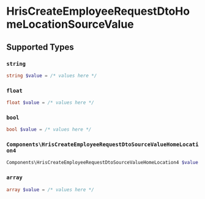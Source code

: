 # HrisCreateEmployeeRequestDtoHomeLocationSourceValue


## Supported Types

### `string`

```php
string $value = /* values here */
```

### `float`

```php
float $value = /* values here */
```

### `bool`

```php
bool $value = /* values here */
```

### `Components\HrisCreateEmployeeRequestDtoSourceValueHomeLocation4`

```php
Components\HrisCreateEmployeeRequestDtoSourceValueHomeLocation4 $value = /* values here */
```

### `array`

```php
array $value = /* values here */
```

